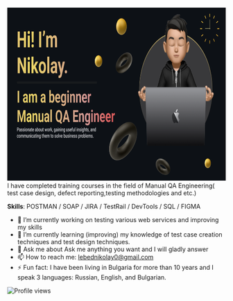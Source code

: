 [<img src='https://github.com/NikolayLebed/NikolayLebed/blob/main/Make%20your%20README%20(1).png' alt='github' height='400'>](https://github.com/NikolayLebed)  
I have completed training courses in the field of Manual QA Engineering( test case design, defect reporting,testing methodologies and etc.) 

**Skills**: POSTMAN / SOAP / JIRA / TestRail / DevTools / SQL / FIGMA

- 🔭 I’m currently working on testing various web services and improving my skills 
- 🌱 I’m currently learning (improving) my knowledge of test case creation techniques and test design techniques. 
- 💬 Ask me about Ask me anything you want and I will gladly answer 
- 📫 How to reach me: lebednikolay0@gmail.com 
- ⚡ Fun fact: I have been living in Bulgaria for more than 10 years and I speak 3 languages: Russian, English, and Bulgarian. 


![Profile views](https://gpvc.arturio.dev/NikolayLebed)  
